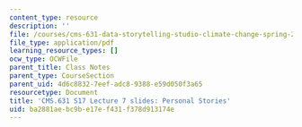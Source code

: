 ```yaml
---
content_type: resource
description: ''
file: /courses/cms-631-data-storytelling-studio-climate-change-spring-2017/ba2881aebc9be17ef431f378d913174e_MITCMS_631s17_lec7_person.pdf
file_type: application/pdf
learning_resource_types: []
ocw_type: OCWFile
parent_title: Class Notes
parent_type: CourseSection
parent_uid: 4d6c8832-7eef-adc8-9388-e59d050f3a65
resourcetype: Document
title: 'CMS.631 S17 Lecture 7 slides: Personal Stories'
uid: ba2881ae-bc9b-e17e-f431-f378d913174e
---
```

